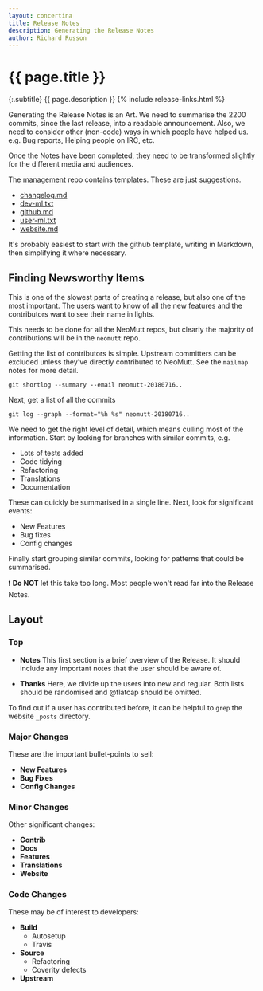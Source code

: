 ```yaml
---
layout: concertina
title: Release Notes
description: Generating the Release Notes
author: Richard Russon
---
```


# {{ page.title }}

{:.subtitle}
{{ page.description }}
{% include release-links.html %}

Generating the Release Notes is an Art.
We need to summarise the 2200 commits, since the last release, into a readable announcement.
Also, we need to consider other (non-code) ways in which people have helped us.
e.g. Bug reports, Helping people on IRC, etc.

Once the Notes have been completed, they need to be transformed slightly for the different media and audiences.

The [management](https://github.com/neomutt/management) repo contains templates.
These are just suggestions.

- [changelog.md](https://github.com/neomutt/management/blob/master/release-templates/changelog.md)
- [dev-ml.txt](https://github.com/neomutt/management/blob/master/release-templates/dev-ml.txt)
- [github.md](https://github.com/neomutt/management/blob/master/release-templates/github.md)
- [user-ml.txt](https://github.com/neomutt/management/blob/master/release-templates/user-ml.txt)
- [website.md](https://github.com/neomutt/management/blob/master/release-templates/website.md)

It's probably easiest to start with the github template, writing in Markdown, then simplifying it where necessary.

## Finding Newsworthy Items

This is one of the slowest parts of creating a release, but also one of the most
important.  The users want to know of all the new features and the contributors
want to see their name in lights.

This needs to be done for all the NeoMutt repos, but clearly the majority of contributions will be in the `neomutt` repo.

Getting the list of contributors is simple.
Upstream committers can be excluded unless they've directly contributed to NeoMutt.
See the `mailmap` notes for more detail.

```
git shortlog --summary --email neomutt-20180716..
```

Next, get a list of all the commits

```
git log --graph --format="%h %s" neomutt-20180716..
```

We need to get the right level of detail, which means culling most of the information.
Start by looking for branches with similar commits, e.g.

- Lots of tests added
- Code tidying
- Refactoring
- Translations
- Documentation

These can quickly be summarised in a single line.
Next, look for significant events:

- New Features
- Bug fixes
- Config changes

Finally start grouping similar commits, looking for patterns that could be summarised.

:exclamation: **Do NOT** let this take too long.
Most people won't read far into the Release Notes.

## Layout

### Top

- **Notes**
  This first section is a brief overview of the Release.
  It should include any important notes that the user should be aware of.

- **Thanks**
  Here, we divide up the users into new and regular.
  Both lists should be randomised and @flatcap should be omitted.

To find out if a user has contributed before, it can be helpful to `grep` the website `_posts` directory.

### Major Changes

These are the important bullet-points to sell:

- **New Features**
- **Bug Fixes**
- **Config Changes**

### Minor Changes

Other significant changes:

- **Contrib**
- **Docs**
- **Features**
- **Translations**
- **Website**

### Code Changes

These may be of interest to developers:

- **Build**
  - Autosetup
  - Travis
- **Source**
  - Refactoring
  - Coverity defects
- **Upstream**

